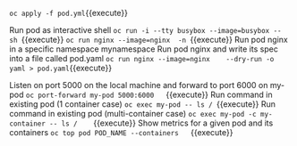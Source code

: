




`oc apply -f pod.yml`{{execute}}


  Run pod as interactive shell
`oc run -i --tty busybox --image=busybox -- sh `{{execute}}
`oc run nginx --image=nginx  -n `{{execute}}
 Run pod nginx in a specific namespace mynamespace
 Run pod nginx and write its spec into a file called pod.yaml
`oc run nginx --image=nginx    --dry-run -o yaml > pod.yaml`{{execute}}

 Listen on port 5000 on the local machine and forward to port 6000 on my-pod
`oc port-forward my-pod 5000:6000   `{{execute}}
 Run command in existing pod (1 container case)
`oc exec my-pod -- ls / `{{execute}}
 Run command in existing pod (multi-container case)
`oc exec my-pod -c my-container -- ls /    `{{execute}}
 Show metrics for a given pod and its containers
`oc top pod POD_NAME --containers   `{{execute}}

